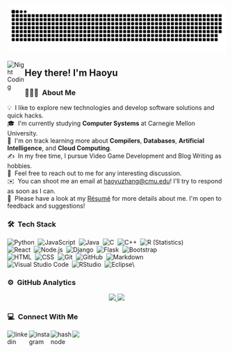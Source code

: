 
<!--horizontal divider(gradiant)-->
<!--<img src="https://user-images.githubusercontent.com/73097560/115834477-dbab4500-a447-11eb-908a-139a6edaec5c.gif"> -->

<!--h1 without bottom border-->
<!-- <div id="user-content-toc">
  <ul align="center">
    <summary><h1 style="display: inline-block">Hi 👋, I'm Haoyu</h1></summary>
  </ul>
</div> -->


<!--- snake -->
<div align="center">
  <img  src="https://github.com/1999AZZAR/1999AZZAR/blob/main/resources/img/grid-snake.svg"
       alt="snake" /></a>
</div>

<img alt="Night Coding" src="./assets/Hand%20Wave.gif" width='40' align="left"/><h2>Hey there! I'm Haoyu</h2>

<!--Intro start-->
<!-- - 🔭 I’m currently working on **AWS, React, React Native, Nodejs, MongoDB**

- 🌱 I’m currently learning **to put together multiple Hyper Beast Stack for Scalable Applications.**

- ☁️ I've keen interest in cloud computing. So,I'm learning **AWS**

- 📝 I regularly write articles on [Hashnode](https://1010nishant.hashnode.dev/)

- 💬 Ask me about **AWS, react, react-native, nodejs, mongoDB**

- 📫 Feel free to reach me out **nishantjangid6377@gmail.com**

- 🏠 Also We've a tech community called [Dev Hac](https://discord.com/invite/p4TWyft886). -->

### 👨🏻‍💻 &nbsp;About Me

💡 &nbsp;I like to explore new technologies and develop software solutions and quick hacks.\
🎓 &nbsp;I'm currently studying **Computer Systems** at Carnegie Mellon University.\
🌱 &nbsp;I'm on track learning more about **Compilers**, **Databases**, **Artificial Intelligence**, and **Cloud Computing**.\
✍️ &nbsp;In my free time, I pursue Video Game Development and Blog Writing as hobbies.\
💬 &nbsp;Feel free to reach out to me for any interesting discussion.\
✉️ &nbsp;You can shoot me an email at haoyuzhang@cmu.edu! I'll try to respond as soon as I can.\
📄 &nbsp;Please have a look at my [Résumé](https://www.haoyu.dev/resume) for more details about me. I'm open to feedback and suggestions!
<!--
<img alt="Night Coding" src="https://raw.githubusercontent.com/AVS1508/AVS1508/master/assets/Night-Coding.gif" align="right"/>
-->
### 🛠 &nbsp;Tech Stack

![Python](https://img.shields.io/badge/-Python-05122A?style=flat&logo=python)&nbsp;
![JavaScript](https://img.shields.io/badge/-JavaScript-05122A?style=flat&logo=javascript)&nbsp;
![Java](https://img.shields.io/badge/-Java-05122A?style=flat&logo=Java&logoColor=FFA518)&nbsp;
![C](https://img.shields.io/badge/-C-05122A?style=flat&logo=C&logoColor=A8B9CC)&nbsp;
![C++](https://img.shields.io/badge/-C++-05122A?style=flat&logo=C%2B%2B&logoColor=00599C)&nbsp;
![R (Statistics)](https://img.shields.io/badge/-R-05122A?style=flat&logo=R&logoColor=276DC3)\
![React](https://img.shields.io/badge/-React-05122A?style=flat&logo=react)&nbsp;
![Node.js](https://img.shields.io/badge/-Node.js-05122A?style=flat&logo=node.js)&nbsp;
![Django](https://img.shields.io/badge/-Django-05122A?style=flat&logo=django&logoColor=092E20)&nbsp;
![Flask](https://img.shields.io/badge/-Flask-05122A?style=flat&logo=flask)&nbsp;
![Bootstrap](https://img.shields.io/badge/-Bootstrap-05122A?style=flat&logo=bootstrap&logoColor=563D7C)\
![HTML](https://img.shields.io/badge/-HTML-05122A?style=flat&logo=HTML5)&nbsp;
![CSS](https://img.shields.io/badge/-CSS-05122A?style=flat&logo=CSS3&logoColor=1572B6)&nbsp;
![Git](https://img.shields.io/badge/-Git-05122A?style=flat&logo=git)&nbsp;
![GitHub](https://img.shields.io/badge/-GitHub-05122A?style=flat&logo=github)&nbsp;
![Markdown](https://img.shields.io/badge/-Markdown-05122A?style=flat&logo=markdown)\
![Visual Studio Code](https://img.shields.io/badge/-Visual%20Studio%20Code-05122A?style=flat&logo=visual-studio-code&logoColor=007ACC)&nbsp;
![RStudio](https://img.shields.io/badge/-RStudio-05122A?style=flat&logo=rstudio)&nbsp;
![Eclipse](https://img.shields.io/badge/-Eclipse-05122A?style=flat&logo=eclipse-ide&logoColor=2C2255)\
<!--
![Illustrator](https://img.shields.io/badge/-Illustrator-05122A?style=flat&logo=adobe-illustrator)&nbsp;
![Photoshop](https://img.shields.io/badge/-Photoshop-05122A?style=flat&logo=adobe-photoshop)&nbsp;
![InDesign](https://img.shields.io/badge/-InDesign-05122A?style=flat&logo=adobe-indesign)
-->

<!--Intro end-->


<!--Stat starts-->
### ⚙️ &nbsp;GitHub Analytics

<p align="center">
<a href="https://github.com/haoyu-zc">
  <img height="180em" src="https://github-readme-stats-eight-theta.vercel.app/api?username=haoyu-zc&show_icons=true&theme=algolia&include_all_commits=true&count_private=true&hide=stars"/>
  <img height="180em" src="https://github-readme-stats-haoyu-zc.vercel.app/api/top-langs/?username=haoyu-zc&layout=compact&langs_count=8&theme=algolia"/>
</a>
</p>
<!--Stat ends-->

<!-- Connect with me -->
<!--h2 without bottom border-->
### 💻 &nbsp;Connect With Me

<!--icons and links-->
<a href="https://www.linkedin.com/in/haoyu-zc/" target="blank"><img align="left" src="https://user-images.githubusercontent.com/88904952/234979284-68c11d7f-1acc-4f0c-ac78-044e1037d7b0.png" alt="linkedin" height="50" width="50" /></a>
<!-- <a href="https://twitter.com/haoyu-zc" target="blank"><img align="center" src="https://user-images.githubusercontent.com/88904952/234980676-61bfb021-ecc8-48f7-88e6-34c1b06c4a58.png" alt="twitter" height="50" width="50" /></a>  -->
<a href="https://www.instagram.com/haoyu_zh/" target="blank"><img align="left" src="https://user-images.githubusercontent.com/88904952/234981169-2dd1e58f-4b7e-468c-8213-034ba62156c3.png" alt="instagram" height="50" width="50" /></a>
<a href="https://www.haoyu.dev/" target="blank"><img align="left" src="https://user-images.githubusercontent.com/88904952/234982196-562aea17-5532-4550-8c08-1c7cb994a541.png" alt="hashnode" height="50" width="50" /></a>

[![](https://visitcount.itsvg.in/api?id=haoyu-zc&icon=3&color=6)](https://visitcount.itsvg.in)
